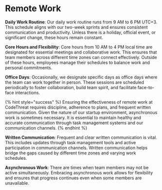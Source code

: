 # Remote Work

**Daily Work Routine**: Our daily work routine runs from 9 AM to 6 PM UTC+3. This schedule aligns with our two-week sprints and ensures consistent communication and productivity. Unless there is a holiday, official event, or significant change, these hours remain constant.

**Core Hours and Flexibility**: Core hours from 10 AM to 4 PM local time are designated for essential meetings and collaborative work. This ensures that team members across different time zones can connect effectively. Outside of these hours, employees manage their schedules to balance work and personal commitments.

**Office Days**: Occasionally, we designate specific days as office days where the team can work together in person. These sessions are scheduled periodically to foster collaboration, build team spirit, and facilitate face-to-face interactions.

{% hint style="success" %}
Ensuring the effectiveness of remote work at CodeThreat requires discipline, adherence to plans, and frequent written communication. Given the nature of our startup environment, asynchronous work is sometimes necessary. It is essential to maintain healthy and accurate communication through task management systems and our communication channels.
{% endhint %}

**Written Communication**: Frequent and clear written communication is vital. This includes updates through task management tools and active participation in communication channels. Written communication helps bridge the gaps caused by different time zones and varying work schedules.

**Asynchronous Work**: There are times when team members may not be active simultaneously. Embracing asynchronous work allows for flexibility and ensures that progress continues even when some members are unavailable.
